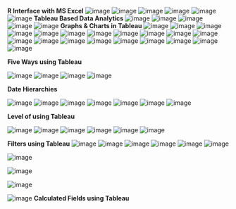 **R Interface with MS Excel**
![image](https://github.com/princit/Data_Analysis_and_Bussiness_Intelligence/assets/29123911/6618d483-03c2-4bea-8c57-69f15c503b88)
![image](https://github.com/princit/Data_Analysis_and_Bussiness_Intelligence/assets/29123911/23a88b42-d80a-480d-87de-83290782ff1f)
![image](https://github.com/princit/Data_Analysis_and_Bussiness_Intelligence/assets/29123911/867134de-e81c-48e5-8748-2aff549d3170)
![image](https://github.com/princit/Data_Analysis_and_Bussiness_Intelligence/assets/29123911/86d11490-a823-4da2-a9ef-5a84af898331)
![image](https://github.com/princit/Data_Analysis_and_Bussiness_Intelligence/assets/29123911/51e8ac6a-42e9-463a-b7f7-330e277cc754)
![image](https://github.com/princit/Data_Analysis_and_Bussiness_Intelligence/assets/29123911/e700f560-bc3e-454a-b168-5052f1036d6c)
**Tableau Based Data Analytics**
![image](https://github.com/princit/Data_Analysis_and_Bussiness_Intelligence/assets/29123911/82ae28a1-1f06-4533-8701-c49e24960323)
![image](https://github.com/princit/Data_Analysis_and_Bussiness_Intelligence/assets/29123911/694c75d5-dd2a-4649-9e0f-80c09c31188f)
![image](https://github.com/princit/Data_Analysis_and_Bussiness_Intelligence/assets/29123911/3b8b7a85-2543-4d11-97e9-3cbc54bc06cb)
![image](https://github.com/princit/Data_Analysis_and_Bussiness_Intelligence/assets/29123911/069ad5c3-90fa-46e9-9a44-3911252ef616)
![image](https://github.com/princit/Data_Analysis_and_Bussiness_Intelligence/assets/29123911/854f72d2-bfe3-464e-bb3d-6ca67ea9a248)
**Graphs & Charts in Tableau**
![image](https://github.com/princit/Data_Analysis_and_Bussiness_Intelligence/assets/29123911/afd15469-128f-4b2f-b5c5-cb4738d3b05f)
![image](https://github.com/princit/Data_Analysis_and_Bussiness_Intelligence/assets/29123911/783cf469-7e7c-444a-9426-b92cb25fee2c)
![image](https://github.com/princit/Data_Analysis_and_Bussiness_Intelligence/assets/29123911/de563229-7672-47dd-8b14-a399cfa250a3)
![image](https://github.com/princit/Data_Analysis_and_Bussiness_Intelligence/assets/29123911/baa5c24c-76c8-4065-9b64-b5cbdc2b0eea)
![image](https://github.com/princit/Data_Analysis_and_Bussiness_Intelligence/assets/29123911/e6fa9a25-2390-47a0-885d-a2d654e01436)
![image](https://github.com/princit/Data_Analysis_and_Bussiness_Intelligence/assets/29123911/a59996a3-7c26-498a-b6b2-7a2a899eda31)
![image](https://github.com/princit/Data_Analysis_and_Bussiness_Intelligence/assets/29123911/f8933cdd-e2ff-4110-954e-8179a50d98b9)
![image](https://github.com/princit/Data_Analysis_and_Bussiness_Intelligence/assets/29123911/6714847e-b211-4da0-9ccf-e328fde594fc)
![image](https://github.com/princit/Data_Analysis_and_Bussiness_Intelligence/assets/29123911/ac3e25c7-b487-4ea6-9aeb-90020f041ada)
![image](https://github.com/princit/Data_Analysis_and_Bussiness_Intelligence/assets/29123911/6248a64d-642e-45b2-bead-aa350e671ab7)
![image](https://github.com/princit/Data_Analysis_and_Bussiness_Intelligence/assets/29123911/bc347e19-4018-4afd-aaf4-ad9bce68bc91)
![image](https://github.com/princit/Data_Analysis_and_Bussiness_Intelligence/assets/29123911/c5a64895-e5ee-49a4-898f-95491bdca7a5)
![image](https://github.com/princit/Data_Analysis_and_Bussiness_Intelligence/assets/29123911/73d3a73d-c719-4d8f-9137-d2e1603a8ebf)
![image](https://github.com/princit/Data_Analysis_and_Bussiness_Intelligence/assets/29123911/eea2030a-8876-4f7e-9f8d-1652de404b98)
![image](https://github.com/princit/Data_Analysis_and_Bussiness_Intelligence/assets/29123911/11852d2f-72df-4f40-8db0-2ed15dcb78a4)
![image](https://github.com/princit/Data_Analysis_and_Bussiness_Intelligence/assets/29123911/6e5dd598-5bcb-4c1b-bc49-5c09fe7b85e5)
![image](https://github.com/princit/Data_Analysis_and_Bussiness_Intelligence/assets/29123911/6b7f2cc7-04f2-49da-a789-5acb5a329236)
![image](https://github.com/princit/Data_Analysis_and_Bussiness_Intelligence/assets/29123911/c2329c87-256e-4112-9f8c-6dbffcc700dc)
![image](https://github.com/princit/Data_Analysis_and_Bussiness_Intelligence/assets/29123911/60d7ce3a-9415-409f-9c17-c0325d8bd870)
![image](https://github.com/princit/Data_Analysis_and_Bussiness_Intelligence/assets/29123911/0955158f-989c-4c77-8c12-d6cbbbdae4f8)

**Five Ways using Tableau**

![image](https://github.com/princit/Data_Analysis_and_Bussiness_Intelligence/assets/29123911/a5d019df-bdf1-4dcc-9f77-c830b315e50d)
![image](https://github.com/princit/Data_Analysis_and_Bussiness_Intelligence/assets/29123911/e14186ef-8d95-4297-9fa9-5e772779fbb1)
![image](https://github.com/princit/Data_Analysis_and_Bussiness_Intelligence/assets/29123911/33a9f0e6-37e1-4f24-b85e-c6509e6fc349)
![image](https://github.com/princit/Data_Analysis_and_Bussiness_Intelligence/assets/29123911/39e8f69e-d837-454d-9306-4362c18c8acc)

**Date Hierarchies**

![image](https://github.com/princit/Data_Analysis_and_Bussiness_Intelligence/assets/29123911/fd3dfd64-9b0e-47e3-9493-d325910c7388)
![image](https://github.com/princit/Data_Analysis_and_Bussiness_Intelligence/assets/29123911/1f30e65e-d474-4467-b8f3-fc352eea5546)
![image](https://github.com/princit/Data_Analysis_and_Bussiness_Intelligence/assets/29123911/71504d49-f82e-4c53-a864-7834e8910fdc)
![image](https://github.com/princit/Data_Analysis_and_Bussiness_Intelligence/assets/29123911/6f3099ac-50a1-4df1-882f-cc8dd806d75c)
![image](https://github.com/princit/Data_Analysis_and_Bussiness_Intelligence/assets/29123911/93d5ae8c-637a-4235-bcd2-709a465f3700)
![image](https://github.com/princit/Data_Analysis_and_Bussiness_Intelligence/assets/29123911/3a9bd2b2-36a4-49aa-8026-ec54afe866e0)
![image](https://github.com/princit/Data_Analysis_and_Bussiness_Intelligence/assets/29123911/1c64e05e-7d24-4c44-a374-f0d3548a26be)

**Level of using Tableau**

![image](https://github.com/princit/Data_Analysis_and_Bussiness_Intelligence/assets/29123911/eb3e8a9d-4a35-4b45-8d8d-19e06fb4e2ee)
![image](https://github.com/princit/Data_Analysis_and_Bussiness_Intelligence/assets/29123911/8caec06d-28fa-4c9f-89d5-1fdcebe22d97)
![image](https://github.com/princit/Data_Analysis_and_Bussiness_Intelligence/assets/29123911/158608e4-144d-406f-ad64-4da43bbc2f3b)
![image](https://github.com/princit/Data_Analysis_and_Bussiness_Intelligence/assets/29123911/d2e4554f-f2b2-4cc0-ac92-206b57106f64)
![image](https://github.com/princit/Data_Analysis_and_Bussiness_Intelligence/assets/29123911/2754d021-48a4-4db1-9b76-ed5f5f3fc67a)
![image](https://github.com/princit/Data_Analysis_and_Bussiness_Intelligence/assets/29123911/41bc26e8-6e7f-410e-bf9e-dec24d58a089)

**Filters using Tableau**
![image](https://github.com/princit/Data_Analysis_and_Bussiness_Intelligence/assets/29123911/5ed5d3df-36c5-4e29-8490-8250d145dccd)
![image](https://github.com/princit/Data_Analysis_and_Bussiness_Intelligence/assets/29123911/f7fd0a20-90ea-4303-bc83-2e5455190de2)
![image](https://github.com/princit/Data_Analysis_and_Bussiness_Intelligence/assets/29123911/0ef96f8c-2c6c-4977-b64f-55bc08193ca8)
![image](https://github.com/princit/Data_Analysis_and_Bussiness_Intelligence/assets/29123911/06f4a1e1-1bcd-49c4-b0c7-da5f3ba468c5)
![image](https://github.com/princit/Data_Analysis_and_Bussiness_Intelligence/assets/29123911/5c528265-017e-453c-8cd5-257a424f7d44)
![image](https://github.com/princit/Data_Analysis_and_Bussiness_Intelligence/assets/29123911/23cb4456-7bab-4bed-921d-71a594ba2131)

![image](https://github.com/princit/Data_Analysis_and_Bussiness_Intelligence/assets/29123911/a7daf237-2096-43cf-bbbc-32e3f1022b05)

![image](https://github.com/princit/Data_Analysis_and_Bussiness_Intelligence/assets/29123911/b7911536-eec7-411a-a7f7-d96e8271434b)

![image](https://github.com/princit/Data_Analysis_and_Bussiness_Intelligence/assets/29123911/022e63d1-2bc3-4f1d-b2a5-331b91dc1ee5)

![image](https://github.com/princit/Data_Analysis_and_Bussiness_Intelligence/assets/29123911/d7f80a00-3702-475f-b7fa-a6dce7477628)
 **Calculated Fields using Tableau**
 


